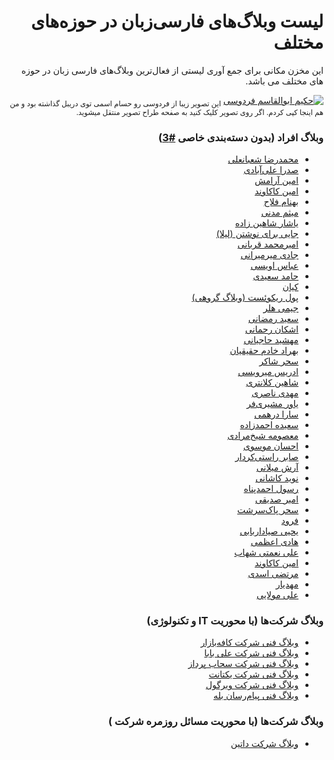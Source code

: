 <div dir='rtl'>
  
  <h1>لیست وبلاگ‌های فارسی‌زبان در حوزه‌های مختلف</h1>

این مخزن مکانی برای جمع آوری لیستی از فعال‌ترین وبلاگ‌های فارسی زبان در حوزه های مختلف می باشد.

<a href='https://dribbble.com/shots/5192092-Ferdowsi'><img src='https://cdn.dribbble.com/users/1982708/screenshots/5192092/ferdowsi_clipart_complete_2x_4x.png?compress=1&resize=1000x750' alt='حکیم ابوالقاسم فردوسی'></a>
<sub>این تصویر زیبا از فردوسی رو حسام اسمی توی دریبل گذاشته بود و من هم اینجا کپی کردم. اگر روی تصویر کلیک کنید به صفحه طراح تصویر منتقل میشوید.</sub>

<h3>وبلاگ افراد (بدون دسته‌بندی خاصی <a href='https://github.com/amirbagh75/awesome-persian-blogs/issues/3'>#3</a>)</h3>
<ul>
   <li><a href='http://mrshabanali.com'>محمدرضا شعبانعلی</a></li>
   <li><a href='https://sadra.blog/'>صدرا علی‌آبادی</a></li>
   <li><a href='http://aminaramesh.ir/'>امین آرامش</a></li>
   <li><a href='https://kakavand.me/'>امین کاکاوند</a></li>
   <li><a href='http://behnamfallah.ir/'>بهنام فلاح</a></li>
   <li><a href='http://blog.madani.pro/'>میثم مدنی</a></li>
   <li><a href='https://memoryleaks.ir/'>یاشار شاهین زاده</a></li>
  <li><a href='http://www.leilaa.ir/'>جایی برای نوشتن (لیلا)</a></li>
  <li><a href='http://amirmghorbani.com/'>امیرمحمد قربانی</a></li>
  <li><a href='https://jadi.net/'>جادی میرمیرانی</a></li>
  <li><a href='https://abbas.oveissi.ir/'>عباس اویسی</a></li>
  <li><a href='https://hamed.blog/'>حامد سعیدی</a></li>
  <li><a href='https://virgool.io/@kian1024/'>کیان</a></li>
  <li><a href='https://pullrequest.ir/'>پول ریکوئست (وبلاگ گروهی)</a></li>
  <li><a href='https://jimmyheller.com/'>جیمی هلر</a></li>
  <li><a href='http://oorah.ir/'>سعید رمضانی</a></li>
  <li><a href='https://ashkanam.ir/blog/'>اشکان رحمانی</a></li>
  <li><a href='https://mahshid.me/blog/'>مهشید حاجیانی</a></li>
  <li><a href='http://behradx.ir/'>بهراد خادم حقیقیان</a></li>
  <li><a href='https://saharshaker.com/'>سحر شاکر</a></li>
  <li><a href='https://virgool.io/@edrism'>ادریس میرویسی</a></li>
  <li><a href='https://shahinkalantari.com/blog/'>شاهین کلانتری</a></li> 
  <li><a href='https://virgool.io/@mahdi'>مهدی ناصری</a></li>
  <li><a href='https://moshirfar.com/'>یاور مشیری‌فر</a></li>
  <li><a href='http://saraderhami.com/'>سارا درهمی</a></li>
  <li><a href='http://saeedeh1981.blogfa.com/'>سعیده احمدزاده</a></li>
  <li><a href='http://sheikhmoradi.com/'>معصومه شیخ‌مرادی</a></li> 
  <li><a href='http://econote.ir/'>احسان موسوی</a></li> 
  <li><a href='http://rastikerdar.blog.ir/'>صابر راستی‌کردار</a></li>
  <li><a href='https://arashmilani.com/persian/index'>آرش میلانی</a></li>
  <li><a href='https://navid.kashani.ir/'>نوید کاشانی</a></li>
  <li><a href='https://rasool.info/'>رسول احمدپناه</a></li>
  <li><a href='https://virgool.io/@sedighi'>امیر صدیقی</a></li> 
  <li><a href='https://virgool.io/@Pakseresht'>سحر پاک‌سرشت</a></li>
  <li><a href='http://fzero.rubi.gd/'>فرود</a></li>
  <li><a href='http://theyahya.com/blog/'>یحیی صیاداربابی</a></li>
  <li><a href='https://virgool.io/@itshaadi'>هادی اعظمی</a></li>  
  <li><a href='http://gozareha.com/'>علی نعمتی شهاب</a></li>
  <li><a href='https://kakavand.me/'>امین کاکاوند</a></li>
  <li><a href='http://asadiweb.ir/'>مرتضی اسدی</a></li>
  <li><a href='https://blog.mahdyar.me'>مهدیار</a></li>
  <li><a href='https://molaei.org/'>علی مولایی</a></li>
</ul>


<h3>وبلاگ شرکت‌ها (با محوریت IT و تکنولوژی)</h3>
<ul>
  <li><a href='https://tech.cafebazaar.ir/'>وبلاگ فنی شرکت کافه‌بازار</a></li>
  <li><a href='https://tech.alibaba.ir/'>وبلاگ فنی شرکت علی بابا</a></li>
  <li><a href='https://blog.sahab.ir/'>وبلاگ فنی شرکت سحاب پرداز</a></li>
  <li><a href='https://engineering.yektanet.com/'>وبلاگ فنی شرکت یکتانت</a></li>
  <li><a href='https://virgool.io/virgool'>وبلاگ فنی شرکت ویرگول</a></li>
  <li><a href='https://virgool.io/baleacademy'>وبلاگ فنی پیام‌رسان بله</a></li>  
</ul>

<h3>وبلاگ شرکت‌ها (با محوریت مسائل روزمره شرکت )</h3>
<ul>
  <li><a href='https://software.dotin.ir/'>وبلاگ شرکت داتین</a></li> 
</ul>


</div>
